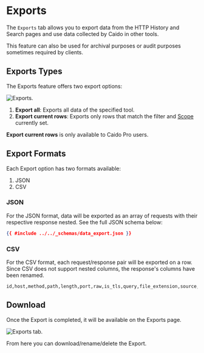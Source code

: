 # Exports

The `Exports` tab allows you to export data from the HTTP History and Search pages and use data collected by Caido in other tools.

This feature can also be used for archival purposes or audit purposes sometimes required by clients.

## Exports Types

The Exports feature offers two export options:

<img alt="Exports." src="/_images/export_types.png" center/>

1. **Export all**: Exports all data of the specified tool.
2. **Export current rows**: Exports only rows that match the filter and [Scope](/reference/features/overview/scope.md) currently set.

<ProContainer>
<b>Export current rows</b> is only available to Caido Pro users.
</ProContainer>

## Export Formats

Each Export option has two formats available:

1. JSON
2. CSV

### JSON

For the JSON format, data will be exported as an array of requests with their respective response nested. See the full JSON schema below:

  ```json
  {{ #include ../../_schemas/data_export.json }}
  ```

### CSV

For the CSV format, each request/response pair will be exported on a row. Since CSV does not support nested columns, the response's columns have been renamed.

  ```csv
  id,host,method,path,length,port,raw,is_tls,query,file_extension,source,alteration,edited,parent_id,created_at,response_id,response_status_code,response_raw,response_length,response_alteration,response_edited,response_parent_id,response_created_at
  ```

## Download

Once the Export is completed, it will be available on the Exports page.

<img alt="Exports tab." src="/_images/exports_tab.png">

From here you can download/rename/delete the Export.
